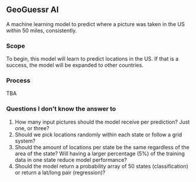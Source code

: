 ## GeoGuessr AI 
A machine learning model to predict where a picture was taken in the US within 50 miles, consistently. 

### Scope
To begin, this model will learn to predict locations in the US. If that is a success, the model will be expanded to other countries.

### Process
TBA 


### Questions I don't know the answer to 
1. How many input pictures should the model receive per prediction? Just one, or three? 
2. Should we pick locations randomly within each state or follow a grid system? 
3. Should the amount of locations per state be the same regardless of the area of the state? Will having a larger percentage (5%) of the training data in one state reduce model performance? 
4. Should the model return a probability array of 50 states (classification) or return a lat/long pair (regression)? 